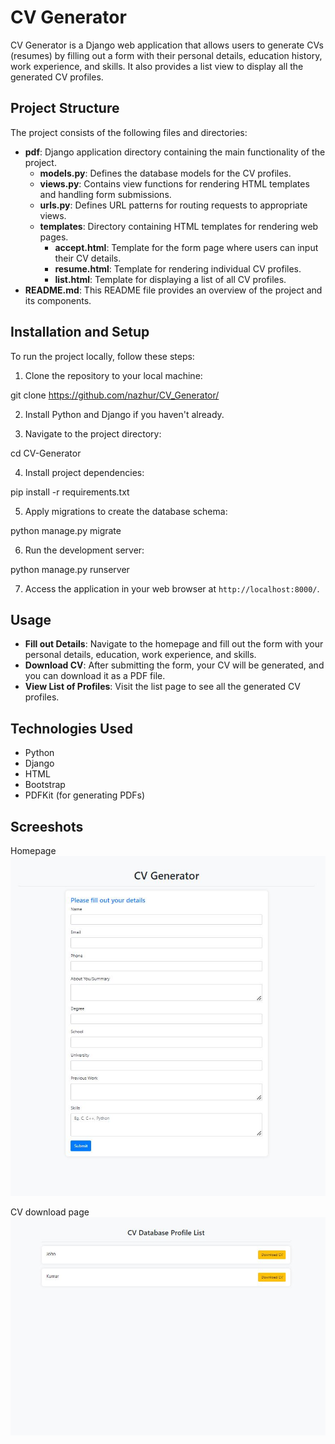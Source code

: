 # CV Generator

CV Generator is a Django web application that allows users to generate CVs (resumes) by filling out a form with their personal details, education history, work experience, and skills. It also provides a list view to display all the generated CV profiles.

## Project Structure

The project consists of the following files and directories:

- **pdf**: Django application directory containing the main functionality of the project.
  - **models.py**: Defines the database models for the CV profiles.
  - **views.py**: Contains view functions for rendering HTML templates and handling form submissions.
  - **urls.py**: Defines URL patterns for routing requests to appropriate views.
  - **templates**: Directory containing HTML templates for rendering web pages.
    - **accept.html**: Template for the form page where users can input their CV details.
    - **resume.html**: Template for rendering individual CV profiles.
    - **list.html**: Template for displaying a list of all CV profiles.
- **README.md**: This README file provides an overview of the project and its components.

## Installation and Setup

To run the project locally, follow these steps:

1. Clone the repository to your local machine:

git clone https://github.com/nazhur/CV_Generator/

2. Install Python and Django if you haven't already.

3. Navigate to the project directory:

cd CV-Generator

4. Install project dependencies:

pip install -r requirements.txt

5. Apply migrations to create the database schema:

python manage.py migrate

6. Run the development server:

python manage.py runserver

7. Access the application in your web browser at `http://localhost:8000/`.

## Usage

- **Fill out Details**: Navigate to the homepage and fill out the form with your personal details, education, work experience, and skills.
- **Download CV**: After submitting the form, your CV will be generated, and you can download it as a PDF file.
- **View List of Profiles**: Visit the list page to see all the generated CV profiles.

## Technologies Used

- Python
- Django
- HTML
- Bootstrap
- PDFKit (for generating PDFs)

## Screeshots

Homepage
![Homepage](https://github.com/nazhur/CV_Generator/blob/main/ss1.JPG?raw=true)

CV download page
![CV Download](https://github.com/nazhur/CV_Generator/blob/main/ss2.JPG?raw=true)



